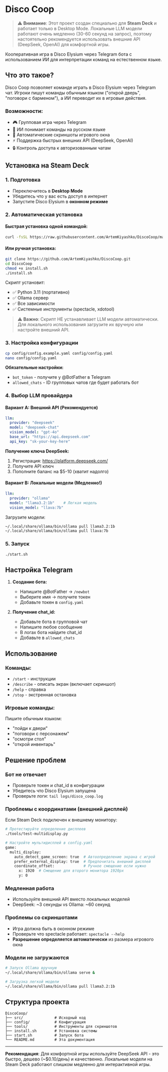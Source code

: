 # Disco Coop

> ⚠️ **Внимание**: Этот проект создан специально для **Steam Deck** и работает только в Desktop Mode. Локальные LLM модели работают очень медленно (30-60 секунд на запрос), поэтому настоятельно рекомендуется использовать внешние API (DeepSeek, OpenAI) для комфортной игры.

Кооперативная игра в Disco Elysium через Telegram бота с использованием ИИ для интерпретации команд на естественном языке.

## Что это такое?

Disco Coop позволяет команде играть в Disco Elysium через Telegram чат. Игроки пишут команды обычным языком ("открой дверь", "поговори с барменом"), а ИИ переводит их в игровые действия.

### Возможности:
- 🎮 Групповая игра через Telegram
- 🤖 ИИ понимает команды на русском языке  
- 📸 Автоматические скриншоты игрового окна
- ⚡ Поддержка быстрых внешних API (DeepSeek, OpenAI)
- 🔒 Контроль доступа к авторизованным чатам

## Установка на Steam Deck

### 1. Подготовка
- Переключитесь в **Desktop Mode**
- Убедитесь что у вас есть доступ в интернет
- Запустите Disco Elysium в **оконном режиме**

### 2. Автоматическая установка

#### Быстрая установка одной командой:
```bash
curl -fsSL https://raw.githubusercontent.com/ArtemKiyashko/DiscoCoop/main/install.sh | bash
```

#### Или ручная установка:
```bash
git clone https://github.com/ArtemKiyashko/DiscoCoop.git
cd DiscoCoop
chmod +x install.sh
./install.sh
```

Скрипт установит:
- ✅ Python 3.11 (портативно)
- ✅ Ollama сервер
- ✅ Все зависимости
- ✅ Системные инструменты (spectacle, xdotool)

> ⚠️ **Важно**: Скрипт НЕ устанавливает LLM модели автоматически. Для локального использования загрузите их вручную или настройте внешний API.

### 3. Настройка конфигурации

```bash
cp config/config.example.yaml config/config.yaml
nano config/config.yaml
```

**Обязательные настройки:**
- `bot_token` - получите у @BotFather в Telegram
- `allowed_chats` - ID групповых чатов где будет работать бот

### 4. Выбор LLM провайдера

#### Вариант A: Внешний API (Рекомендуется)
```yaml
llm:
  provider: "deepseek"
  model: "deepseek-chat"
  vision_model: "gpt-4o"
  base_url: "https://api.deepseek.com"
  api_key: "sk-your-key-here"
```

**Получение ключа DeepSeek:**
1. Регистрация: https://platform.deepseek.com/
2. Получите API ключ
3. Пополните баланс на $5-10 (хватит надолго)

#### Вариант B: Локальные модели (Медленно!)
```yaml
llm:
  provider: "ollama"
  model: "llama3.2:1b"    # Легкая модель
  vision_model: "llava:7b"
```

Загрузите модели:
```bash
~/.local/share/ollama/bin/ollama pull llama3.2:1b
~/.local/share/ollama/bin/ollama pull llava:7b
```

### 5. Запуск

```bash
./start.sh
```

## Настройка Telegram

1. **Создание бота:**
   - Напишите @BotFather → `/newbot`
   - Выберите имя → получите токен
   - Добавьте токен в `config.yaml`

2. **Получение chat_id:**
   - Добавьте бота в групповой чат
   - Напишите любое сообщение
   - В логах бота найдите chat_id
   - Добавьте в `allowed_chats`

## Использование

### Команды:
- `/start` - инструкции
- `/describe` - описать экран (включает скриншот)
- `/help` - справка
- `/stop` - экстренная остановка

### Игровые команды:
Пишите обычным языком:
- "пойди к двери"
- "поговори с персонажем"
- "осмотри стол"
- "открой инвентарь"

## Решение проблем

### Бот не отвечает
- Проверьте токен и chat_id в конфигурации
- Убедитесь что Disco Elysium запущена
- Проверьте логи: `tail logs/disco_coop.log`

### Проблемы с координатами (внешний дисплей)
Если Steam Deck подключен к внешнему монитору:

```bash
# Протестируйте определение дисплеев
./tools/test-multidisplay.py

# Настройте мультидисплей в config.yaml
game:
  multi_display:
    auto_detect_game_screen: true  # Автоопределение экрана с игрой
    prefer_external_display: true  # Предпочитать внешний дисплей
    coordinate_offset:             # Ручное смещение если нужно
      x: 1920  # Смещение для второго монитора 1920px
      y: 0
```

### Медленная работа
- Используйте внешний API вместо локальных моделей
- DeepSeek: ~3 секунды vs Ollama: ~60 секунд

### Проблемы со скриншотами
- Игра должна быть в оконном режиме
- Проверьте что spectacle работает: `spectacle --help`
- **Разрешение определяется автоматически** из размера игрового окна

### Модели не загружаются
```bash
# Запуск Ollama вручную
~/.local/share/ollama/bin/ollama serve &

# Загрузка легкой модели
~/.local/share/ollama/bin/ollama pull llama3.2:1b
```

## Структура проекта

```
DiscoCoop/
├── src/              # Исходный код
├── config/           # Конфигурация
├── tools/            # Инструменты для скриншотов
├── install.sh        # Установка системы
├── start.sh          # Запуск бота
└── README.md         # Эта документация
```

---

**Рекомендация**: Для комфортной игры используйте DeepSeek API - это быстро, дешево (~$0.10/день) и качественно. Локальные модели на Steam Deck работают слишком медленно для интерактивной игры.